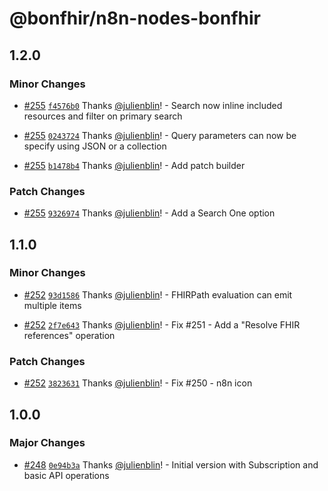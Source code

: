 # @bonfhir/n8n-nodes-bonfhir

## 1.2.0

### Minor Changes

- [#255](https://github.com/bonfhir/bonfhir/pull/255) [`f4576b0`](https://github.com/bonfhir/bonfhir/commit/f4576b0866ace38289fe4c41ecaee20c69d8ad75) Thanks [@julienblin](https://github.com/julienblin)! - Search now inline included resources and filter on primary search

- [#255](https://github.com/bonfhir/bonfhir/pull/255) [`0243724`](https://github.com/bonfhir/bonfhir/commit/024372484ea61de7bc3616d615ffd97121b97291) Thanks [@julienblin](https://github.com/julienblin)! - Query parameters can now be specify using JSON or a collection

- [#255](https://github.com/bonfhir/bonfhir/pull/255) [`b1478b4`](https://github.com/bonfhir/bonfhir/commit/b1478b4d0face362fe5bdf127b0c6ed7a0c993ef) Thanks [@julienblin](https://github.com/julienblin)! - Add patch builder

### Patch Changes

- [#255](https://github.com/bonfhir/bonfhir/pull/255) [`9326974`](https://github.com/bonfhir/bonfhir/commit/9326974d90df075e63048116dbad1b8062dbf6ea) Thanks [@julienblin](https://github.com/julienblin)! - Add a Search One option

## 1.1.0

### Minor Changes

- [#252](https://github.com/bonfhir/bonfhir/pull/252) [`93d1586`](https://github.com/bonfhir/bonfhir/commit/93d158658632b49fc56f8367d2e2f8a348db991b) Thanks [@julienblin](https://github.com/julienblin)! - FHIRPath evaluation can emit multiple items

- [#252](https://github.com/bonfhir/bonfhir/pull/252) [`2f7e643`](https://github.com/bonfhir/bonfhir/commit/2f7e643cd7b80d1469e084a9f712a848d4b83b01) Thanks [@julienblin](https://github.com/julienblin)! - Fix #251 - Add a "Resolve FHIR references" operation

### Patch Changes

- [#252](https://github.com/bonfhir/bonfhir/pull/252) [`3823631`](https://github.com/bonfhir/bonfhir/commit/38236316dbda69dbcf87acacf6551fd39af10128) Thanks [@julienblin](https://github.com/julienblin)! - Fix #250 - n8n icon

## 1.0.0

### Major Changes

- [#248](https://github.com/bonfhir/bonfhir/pull/248) [`0e94b3a`](https://github.com/bonfhir/bonfhir/commit/0e94b3a57874e545867227b3584e95d4afe6c6a1) Thanks [@julienblin](https://github.com/julienblin)! - Initial version with Subscription and basic API operations
